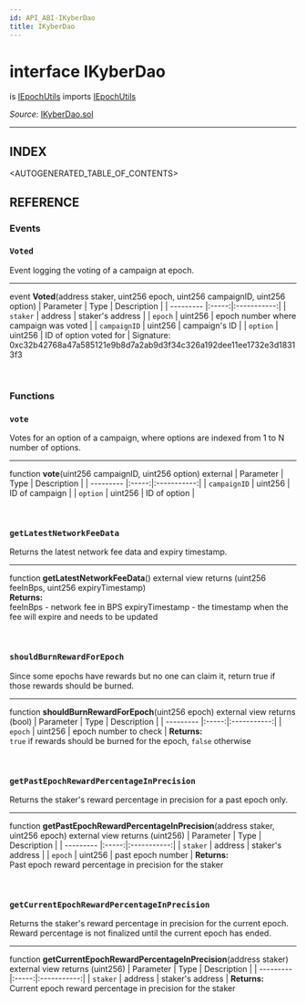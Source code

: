 ```yaml
---
id: API_ABI-IKyberDao
title: IKyberDao
---
```

[//]: # (tagline)
# interface IKyberDao
is [IEpochUtils](api_abi-iepochutils.md)
imports [IEpochUtils](api_abi-iepochutils.md)

*Source*: [IKyberDao.sol](https://github.com/KyberNetwork/smart-contracts/blob/master/contracts/sol6/IKyberDao.sol)
___

## INDEX

<AUTOGENERATED_TABLE_OF_CONTENTS>

## REFERENCE

### Events

### `Voted`
Event logging the voting of a campaign at epoch.
___
event __Voted__(address staker, uint256 epoch, uint256 campaignID, uint256 option)
| Parameter | Type  | Description |
| --------- |:-----:|:-----------:|
| `staker` | address | staker's address |
| `epoch` | uint256 | epoch number where campaign was voted |
| `campaignID` | uint256 | campaign's ID |
| `option` | uint256 | ID of option voted for |
Signature: 0xc32b42768a47a585121e9b8d7a2ab9d3f34c326a192dee11ee1732e3d18313f3

<br />

### Functions
 
### `vote`
Votes for an option of a campaign, where options are indexed from 1 to N number of options.
___
function __vote__(uint256 campaignID, uint256 option) external
| Parameter | Type  | Description |
| --------- |:-----:|:-----------:|
| `campaignID` | uint256 | ID of campaign    |
| `option` | uint256 | ID of option    |

<br />
 
### `getLatestNetworkFeeData`
Returns the latest network fee data and expiry timestamp.
___
function __getLatestNetworkFeeData__() external view returns (uint256 feeInBps, uint256 expiryTimestamp)\
**Returns:**\
feeInBps - network fee in BPS
expiryTimestamp - the timestamp when the fee will expire and needs to be updated

<br />
 
### `shouldBurnRewardForEpoch`
Since some epochs have rewards but no one can claim it, return true if those rewards should be burned.
___
function __shouldBurnRewardForEpoch__(uint256 epoch) external view returns (bool)
| Parameter | Type  | Description |
| --------- |:-----:|:-----------:|
| `epoch` | uint256 | epoch number to check    |
**Returns:**\
`true` if rewards should be burned for the epoch, `false` otherwise 

<br />
 
### `getPastEpochRewardPercentageInPrecision`
Returns the staker's reward percentage in precision for a past epoch only.
___
function __getPastEpochRewardPercentageInPrecision__(address staker, uint256 epoch) external view returns (uint256)
| Parameter | Type  | Description |
| --------- |:-----:|:-----------:|
| `staker` | address | staker's address    |
| `epoch` | uint256 | past epoch number    |
**Returns:**\
Past epoch reward percentage in precision for the staker

<br />
 
### `getCurrentEpochRewardPercentageInPrecision`
Returns the staker's reward percentage in precision for the current epoch. Reward percentage is not finalized until the current epoch has ended.
___
function __getCurrentEpochRewardPercentageInPrecision__(address staker) external view returns (uint256)
| Parameter | Type  | Description |
| --------- |:-----:|:-----------:|
| `staker` | address | staker's address   |
**Returns:**\
Current epoch reward percentage in precision for the staker
